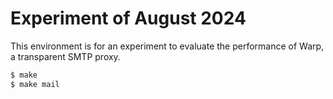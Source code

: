 Experiment of August 2024
==

This environment is for an experiment to evaluate the performance of Warp, a transparent SMTP proxy.

```sh
$ make
$ make mail
```
